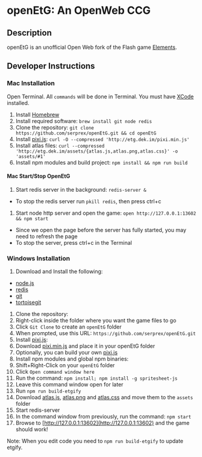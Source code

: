 # openEtG: An OpenWeb CCG

## Description

openEtG is an unofficial Open Web fork of the Flash game [Elements](http://elementsthegame.com).

## Developer Instructions

### Mac Installation

Open Terminal. All `commands` will be done in Terminal. You must have [XCode](https://developer.apple.com/xcode/) installed.

1. Install [Homebrew](http://brew.sh/)
1. Install required software: `brew install git node redis`
1. Clone the repository: `git clone https://github.com/serprex/openEtG.git && cd openEtG`
1. Install [pixi.js](https://github.com/serprex/pixi.js): `curl -O --compressed 'http://etg.dek.im/pixi.min.js'`
1. Install atlas files: `curl --compressed 'http://etg.dek.im/assets/{atlas.js,atlas.png,atlas.css}' -o 'assets/#1'`
1. Install npm modules and build project: `npm install && npm run build`

#### Mac Start/Stop OpenEtG

1. Start redis server in the background: `redis-server &`
  * To stop the redis server run `pkill redis`, then press ctrl+c
1. Start node http server and open the game: `open http://127.0.0.1:13602 && npm start`
  * Since we open the page before the server has fully started, you may need to refresh the page
  * To stop the server, press ctrl+c in the Terminal

### Windows Installation

1. Download and Install the following:
  * [node.js](https://nodejs.org)
  * [redis](https://github.com/MSOpenTech/redis/releases)
  * [git](http://git-scm.com/download/win)
  * [tortoisegit](http://tortoisegit.org)
1. Clone the repository:
  1. Right-click inside the folder where you want the game files to go
  1. Click `Git Clone` to create an `openEtG` folder
  1. When prompted, use this URL: `https://github.com/serprex/openEtG.git`
1. Install [pixi.js](https://github.com/serprex/pixi.js):
  1. Download [pixi.min.js](http://etg.dek.im/pixi.min.js) and place it in your openEtG folder
  1. Optionally, you can build your own [pixi.js](https://github.com/serprex/pixi.js)
1. Install npm modules and global npm binaries:
  1. Shift+Right-Click on your `openEtG` folder
  1. Click `Open command window here`
  1. Run the command: `npm install; npm install -g spritesheet-js`
  1. Leave this command window open for later
  1. Run `npm run build-etgify`
  1. Download [atlas.js](http://etg.dek.im/assets/atlas.js), [atlas.png](http://etg.dek.im/assets/atlas.png) and [atlas.css](http://etg.dek.im/assets/atlas.css) and move them to the `assets` folder
1. Start redis-server
1. In the command window from previously, run the command: `npm start`
1. Browse to [http://127.0.0.1:13602](http://127.0.0.1:13602) and the game should work!

Note: When you edit code you need to `npm run build-etgify` to update etgify.
